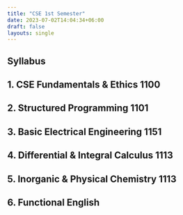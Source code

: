 ```yaml
---
title: "CSE 1st Semester"
date: 2023-07-02T14:04:34+06:00
draft: false
layouts: single
---
```

## Syllabus
## 1. CSE Fundamentals & Ethics 1100
## 2. Structured Programming 1101
## 3. Basic Electrical Engineering 1151
## 4. Differential & Integral Calculus 1113
## 5. Inorganic & Physical Chemistry 1113
## 6. Functional English 

